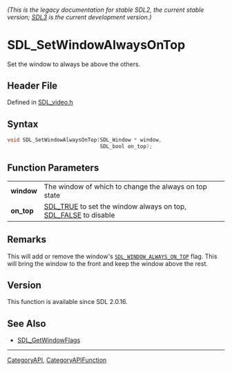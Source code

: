 ###### (This is the legacy documentation for stable SDL2, the current stable version; [SDL3](https://wiki.libsdl.org/SDL3/) is the current development version.)
# SDL_SetWindowAlwaysOnTop

Set the window to always be above the others.

## Header File

Defined in [SDL_video.h](https://github.com/libsdl-org/SDL/blob/SDL2/include/SDL_video.h)

## Syntax

```c
void SDL_SetWindowAlwaysOnTop(SDL_Window * window,
                              SDL_bool on_top);

```

## Function Parameters

|                |                                                                                         |
| -------------- | --------------------------------------------------------------------------------------- |
| **window**     | The window of which to change the always on top state                                   |
| **on_top**     | [SDL_TRUE](SDL_TRUE) to set the window always on top, [SDL_FALSE](SDL_FALSE) to disable |

## Remarks

This will add or remove the window's
[`SDL_WINDOW_ALWAYS_ON_TOP`](SDL_WINDOW_ALWAYS_ON_TOP) flag. This will
bring the window to the front and keep the window above the rest.

## Version

This function is available since SDL 2.0.16.

## See Also

- [SDL_GetWindowFlags](SDL_GetWindowFlags)

----
[CategoryAPI](CategoryAPI), [CategoryAPIFunction](CategoryAPIFunction)

